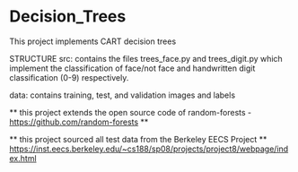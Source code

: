 # Decision_Trees
This project implements CART decision trees

STRUCTURE
src: contains the files trees_face.py and trees_digit.py which implement the classification of face/not face and handwritten digit classification (0-9) respectively.

data: contains training, test, and validation images and labels

** this project extends the open source code of random-forests - https://github.com/random-forests **

** this project sourced all test data from the Berkeley EECS Project **
https://inst.eecs.berkeley.edu/~cs188/sp08/projects/project8/webpage/index.html
